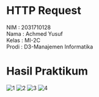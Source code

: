 # HTTP Request

NIM   : 2031710128 <br /> 
Nama  : Achmed Yusuf <br /> 
Kelas : MI-2C <br /> 
Prodi : D3-Manajemen Informatika

# Hasil Praktikum

![1](assets/1.jpg)
![2](assets/2.jpg)
![3](assets/3.jpg)
![4](assets/4.jpg)

